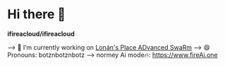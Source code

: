 # Hi there 👋

**ifireacloud/ifireacloud**

--> 🔭 I’m currently working on [Lonán's Place ADvanced SwaRm](https://lonan.page)
--> 😄 Pronouns: botznbotznbotz
--> normey Ai mode🔥: https://www.fireAi.one
